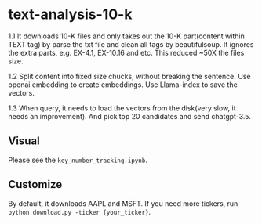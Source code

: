 # text-analysis-10-k
1.1 It downloads 10-K files and only takes out the 10-K part(content within TEXT tag) by parse the txt file and clean all tags by beautifulsoup. It ignores the extra parts, e.g. EX-4.1, EX-10.16 and etc. This reduced ~50X the files size.

1.2 Split content into fixed size chucks, without breaking the sentence. Use openai embedding to create embeddings. Use Llama-index to save the vectors. 

1.3 When query, it needs to load the vectors from the disk(very slow, it needs an improvement). And pick top 20 candidates and send chatgpt-3.5.


## Visual
Please see the `key_number_tracking.ipynb`.

## Customize
By default, it downloads AAPL and MSFT. If you need more tickers, run `python download.py -ticker {your_ticker}`.